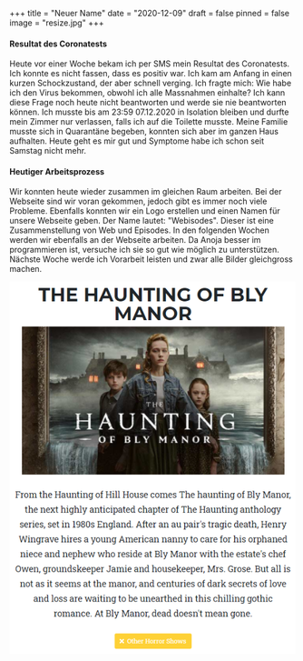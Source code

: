 +++
title = "Neuer Name"
date = "2020-12-09"
draft = false
pinned = false
image = "resize.jpg"
+++
#### Resultat des Coronatests

Heute vor einer Woche bekam ich per SMS mein Resultat des Coronatests. Ich konnte es nicht fassen, dass es positiv war. Ich kam am Anfang in einen kurzen Schockzustand, der aber schnell verging. Ich fragte mich: Wie habe ich den Virus bekommen, obwohl ich alle Massnahmen einhalte? Ich kann diese Frage noch heute nicht beantworten und werde sie nie beantworten können. Ich musste bis am 23:59 07.12.2020 in Isolation bleiben und durfte mein Zimmer nur verlassen, falls ich auf die Toilette musste. Meine Familie musste sich in Quarantäne begeben, konnten sich aber im ganzen Haus aufhalten. Heute geht es mir gut und Symptome habe ich schon seit Samstag nicht mehr.

#### Heutiger Arbeitsprozess

Wir konnten heute wieder zusammen im gleichen Raum arbeiten. Bei der Webseite sind wir voran gekommen, jedoch gibt es immer noch viele Probleme. Ebenfalls konnten wir ein Logo erstellen und einen Namen für unsere Webseite geben. Der Name lautet: "Webisodes". Dieser ist eine Zusammenstellung von Web und Episodes. In den folgenden Wochen werden wir ebenfalls an der Webseite arbeiten. Da Anoja besser im programmieren ist, versuche ich sie so gut wie möglich zu unterstützen. Nächste Woche werde ich Vorarbeit leisten und zwar alle Bilder gleichgross machen.

![The haunting of Bly Manor Stand 09.12.2020](dsafuj.png "The haunting of Bly Manor Stand 09.12.2020")